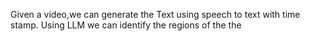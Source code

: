 
Given a video,we can generate the Text using speech to text with time stamp. Using LLM we can identify the regions of the the 